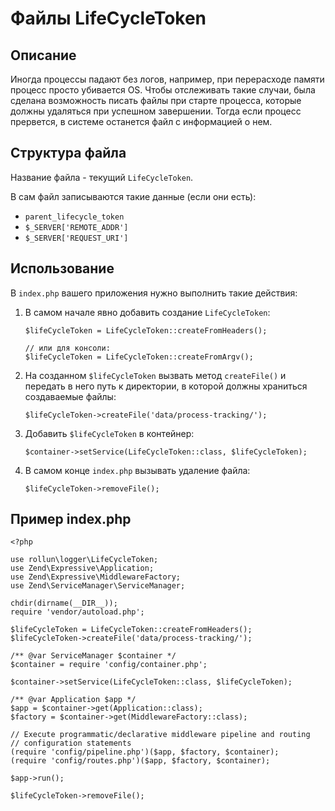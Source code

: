 # Файлы LifeCycleToken

## Описание
Иногда процессы падают без логов, например, при перерасходе памяти процесс просто убивается OS. Чтобы отслеживать такие случаи, была сделана возможность писать файлы при старте процесса, которые должны удаляться при успешном завершении. Тогда если процесс прервется, в системе останется файл с информацией о нем.

## Структура файла
Название файла - текущий `LifeCycleToken`.

В сам файл записываются такие данные (если они есть):
* `parent_lifecycle_token`
* `$_SERVER['REMOTE_ADDR']`
* `$_SERVER['REQUEST_URI']`

## Использование
В `index.php` вашего приложения нужно выполнить такие действия:
1. В самом начале явно добавить создание `LifeCycleToken`:
    ```
    $lifeCycleToken = LifeCycleToken::createFromHeaders();
    
    // или для консоли:
    $lifeCycleToken = LifeCycleToken::createFromArgv();
    ```
2. На созданном `$lifeCycleToken` вызвать метод `createFile()` и передать в него путь к директории, в которой должны храниться создаваемые файлы:
   ```
   $lifeCycleToken->createFile('data/process-tracking/');
   ```
3. Добавить `$lifeCycleToken` в контейнер:
   ```
   $container->setService(LifeCycleToken::class, $lifeCycleToken);
   ```
4. В самом конце `index.php` вызывать удаление файла:
   ```
   $lifeCycleToken->removeFile();
   ```
   
## Пример index.php
```
<?php

use rollun\logger\LifeCycleToken;
use Zend\Expressive\Application;
use Zend\Expressive\MiddlewareFactory;
use Zend\ServiceManager\ServiceManager;

chdir(dirname(__DIR__));
require 'vendor/autoload.php';

$lifeCycleToken = LifeCycleToken::createFromHeaders();
$lifeCycleToken->createFile('data/process-tracking/');

/** @var ServiceManager $container */
$container = require 'config/container.php';

$container->setService(LifeCycleToken::class, $lifeCycleToken);

/** @var Application $app */
$app = $container->get(Application::class);
$factory = $container->get(MiddlewareFactory::class);

// Execute programmatic/declarative middleware pipeline and routing
// configuration statements
(require 'config/pipeline.php')($app, $factory, $container);
(require 'config/routes.php')($app, $factory, $container);

$app->run();

$lifeCycleToken->removeFile();
```